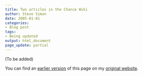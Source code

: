 ```yaml
---
title: Two articles in the Chance Wiki
author: Steve Simon
date: 2005-01-01
categories:
- Blog post
tags:
- Being updated
output: html_document
page_update: partial
---
```


(To be added)

<!---More--->

You can find an [earlier version][sim1] of this page on my [original website][sim2].


[sim1]: http://www.pmean.com/05/ChanceWikiA.html
[sim2]: http://www.pmean.com/original_site.html
